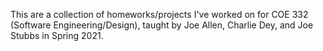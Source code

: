 This are a collection of homeworks/projects I've worked on for COE 332 (Software Engineering/Design), taught by Joe Allen, Charlie Dey, and Joe Stubbs in Spring 2021.
